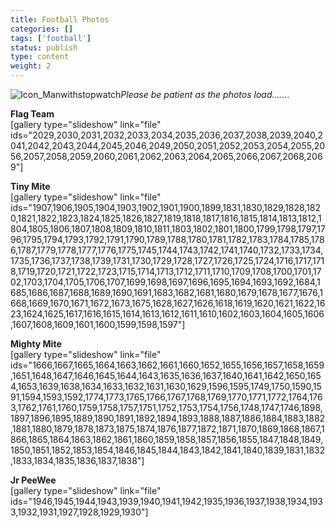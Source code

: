 ```yaml
---
title: Football Photos
categories: []
tags: ['football']
status: publish
type: content
weight: 2
---
```

![Icon_Manwithstopwatch](http://mvcowboysfootball.files.wordpress.com/2013/08/icon_manwithstopwatch.jpg)_Please be patient as the photos load......._

**Flag Team**  
[gallery type="slideshow" link="file" ids="2029,2030,2031,2032,2033,2034,2035,2036,2037,2038,2039,2040,2041,2042,2043,2044,2045,2046,2049,2050,2051,2052,2053,2054,2055,2056,2057,2058,2059,2060,2061,2062,2063,2064,2065,2066,2067,2068,2069"]

**Tiny Mite**  
[gallery type="slideshow" link="file" ids="1907,1906,1905,1904,1903,1902,1901,1900,1899,1831,1830,1829,1828,1820,1821,1822,1823,1824,1825,1826,1827,1819,1818,1817,1816,1815,1814,1813,1812,1804,1805,1806,1807,1808,1809,1810,1811,1803,1802,1801,1800,1799,1798,1797,1796,1795,1794,1793,1792,1791,1790,1789,1788,1780,1781,1782,1783,1784,1785,1786,1787,1779,1778,1777,1776,1775,1745,1744,1743,1742,1741,1740,1732,1733,1734,1735,1736,1737,1738,1739,1731,1730,1729,1728,1727,1726,1725,1724,1716,1717,1718,1719,1720,1721,1722,1723,1715,1714,1713,1712,1711,1710,1709,1708,1700,1701,1702,1703,1704,1705,1706,1707,1699,1698,1697,1696,1695,1694,1693,1692,1684,1685,1686,1687,1688,1689,1690,1691,1683,1682,1681,1680,1679,1678,1677,1676,1668,1669,1670,1671,1672,1673,1675,1628,1627,1626,1618,1619,1620,1621,1622,1623,1624,1625,1617,1616,1615,1614,1613,1612,1611,1610,1602,1603,1604,1605,1606,1607,1608,1609,1601,1600,1599,1598,1597"]

**Mighty Mite**  
[gallery type="slideshow" link="file" ids="1666,1667,1665,1664,1663,1662,1661,1660,1652,1655,1656,1657,1658,1659,1651,1648,1647,1646,1645,1644,1643,1635,1636,1637,1640,1641,1642,1650,1654,1653,1639,1638,1634,1633,1632,1631,1630,1629,1596,1595,1749,1750,1590,1591,1594,1593,1592,1774,1773,1765,1766,1767,1768,1769,1770,1771,1772,1764,1763,1762,1761,1760,1759,1758,1757,1751,1752,1753,1754,1756,1748,1747,1746,1898,1897,1896,1895,1889,1890,1891,1892,1894,1893,1888,1887,1886,1884,1883,1882,1881,1880,1879,1878,1873,1875,1874,1876,1877,1872,1871,1870,1869,1868,1867,1866,1865,1864,1863,1862,1861,1860,1859,1858,1857,1856,1855,1847,1848,1849,1850,1851,1852,1853,1854,1846,1845,1844,1843,1842,1841,1840,1839,1831,1832,1833,1834,1835,1836,1837,1838"]

**Jr PeeWee**  
[gallery type="slideshow" link="file" ids="1946,1945,1944,1943,1939,1940,1941,1942,1935,1936,1937,1938,1934,1933,1932,1931,1927,1928,1929,1930"]

